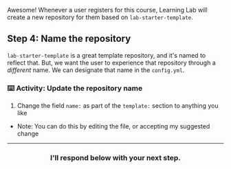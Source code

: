 Awesome! Whenever a user registers for this course, Learning Lab will create a new repository for them based on `lab-starter-template`.

## Step 4: Name the repository

 `lab-starter-template` is a great template repository, and it's named to reflect that. But, we want the user to experience that repository through a _different_ name. We can designate that name in the `config.yml`.

### :keyboard: Activity: Update the repository name

1. Change the field `name:` as part of the `template:` section to anything you like
  - Note: You can do this by editing the file, or accepting my suggested change

<hr>
<h3 align="center">I'll respond below with your next step.</h3>
